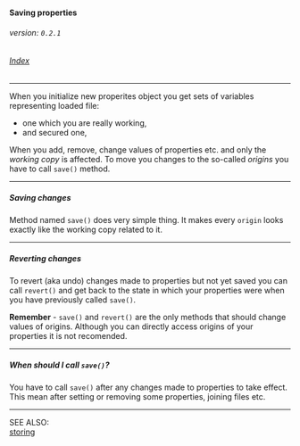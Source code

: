 #### Saving properties
###### _version: ```0.2.1```_

###### [Index](index.mdown)
----


When you initialize new properites object you get sets of variables representing loaded file:

*   one which you are really working,
*   and secured one,

When you add, remove, change values of properties etc. and only the _working copy_ is affected. To move you changes to the so-called 
_origins_ you have to call ```save()``` method.

----

##### Saving changes

Method named ```save()``` does very simple thing. It makes every ```origin``` looks exactly like the working copy related to it.

----

##### Reverting changes

To revert (aka undo) changes made to properties but not yet saved you can call ```revert()``` and get back to the state in which your properties were 
when you have previously called ```save()```.


**Remember** - ```save()``` and ```revert()``` are the only methods that should change values of origins. 
Although you can directly access origins of your properties it is not recomended.


----

##### When should I call ```save()```?

You have to call ```save()``` after any changes made to properties to take effect. This mean after setting or removing some properties, 
joining files etc.


----

SEE ALSO:  
[storing](storing.mdown)